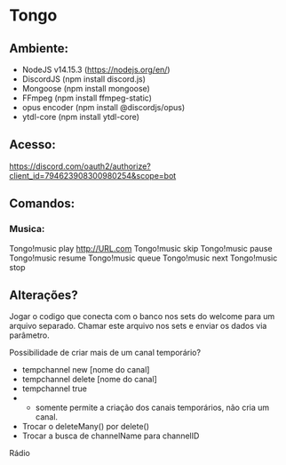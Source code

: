 # Tongo

## Ambiente: 
- NodeJS v14.15.3 (https://nodejs.org/en/)
- DiscordJS (npm install discord.js)
- Mongoose (npm install mongoose)
- FFmpeg (npm install ffmpeg-static)
- opus encoder (npm install @discordjs/opus)
- ytdl-core (npm install ytdl-core)


## Acesso:
https://discord.com/oauth2/authorize?client_id=794623908300980254&scope=bot

## Comandos:

### Musica:
Tongo!music play http://URL.com
Tongo!music skip
Tongo!music pause
Tongo!music resume
Tongo!music queue
Tongo!music next
Tongo!music stop





## Alterações?
Jogar o codigo que conecta com o banco nos sets do welcome para um arquivo separado. 
Chamar este arquivo nos sets e enviar os dados via parâmetro.

Possibilidade de criar mais de um canal temporário?
- tempchannel new [nome do canal]
- tempchannel delete [nome do canal]
- tempchannel true 
- - somente permite a criação dos canais temporários, não cria um canal.
- Trocar o deleteMany() por delete()
- Trocar a busca de channelName para channelID

Rádio

